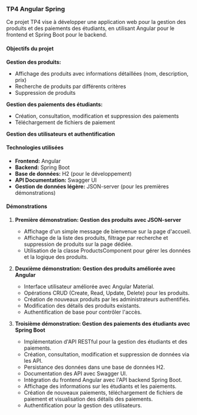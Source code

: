 ### TP4 Angular Spring 

Ce projet TP4 vise à développer une application web pour la gestion des produits et des paiements des étudiants, en utilisant Angular pour le frontend et Spring Boot pour le backend.

#### Objectifs du projet

**Gestion des produits:**
- Affichage des produits avec informations détaillées (nom, description, prix)
- Recherche de produits par différents critères
- Suppression de produits

**Gestion des paiements des étudiants:**
- Création, consultation, modification et suppression des paiements
- Téléchargement de fichiers de paiement

**Gestion des utilisateurs et authentification**

#### Technologies utilisées

- **Frontend:** Angular
- **Backend:** Spring Boot
- **Base de données:** H2 (pour le développement)
- **API Documentation:** Swagger UI
- **Gestion de données légère:** JSON-server (pour les premières démonstrations)

#### Démonstrations

1. **Première démonstration: Gestion des produits avec JSON-server**
   - Affichage d'un simple message de bienvenue sur la page d'accueil.
   - Affichage de la liste des produits, filtrage par recherche et suppression de produits sur la page dédiée.
   - Utilisation de la classe ProductsComponent pour gérer les données et la logique des produits.

2. **Deuxième démonstration: Gestion des produits améliorée avec Angular**
   - Interface utilisateur améliorée avec Angular Material.
   - Opérations CRUD (Create, Read, Update, Delete) pour les produits.
   - Création de nouveaux produits par les administrateurs authentifiés.
   - Modification des détails des produits existants.
   - Authentification de base pour contrôler l'accès.

3. **Troisième démonstration: Gestion des paiements des étudiants avec Spring Boot**
   - Implémentation d'API RESTful pour la gestion des étudiants et des paiements.
   - Création, consultation, modification et suppression de données via les API.
   - Persistance des données dans une base de données H2.
   - Documentation des API avec Swagger UI.
   - Intégration du frontend Angular avec l'API backend Spring Boot.
   - Affichage des informations sur les étudiants et les paiements.
   - Création de nouveaux paiements, téléchargement de fichiers de paiement et visualisation des détails des paiements.
   - Authentification pour la gestion des utilisateurs.

